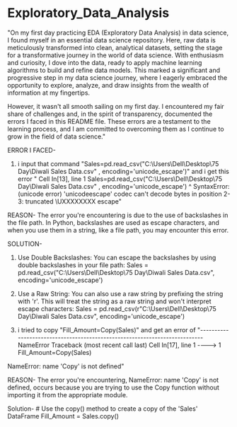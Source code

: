 # Exploratory_Data_Analysis
"On my first day practicing EDA (Exploratory Data Analysis) in data science, I found myself in an essential data science repository. Here, raw data is meticulously transformed into clean, analytical datasets, setting the stage for a transformative journey in the world of data science. With enthusiasm and curiosity, I dove into the data, ready to apply machine learning algorithms to build and refine data models. This marked a significant and progressive step in my data science journey, where I eagerly embraced the opportunity to explore, analyze, and draw insights from the wealth of information at my fingertips.

However, it wasn't all smooth sailing on my first day. I encountered my fair share of challenges and, in the spirit of transparency, documented the errors I faced in this README file. These errors are a testament to the learning process, and I am committed to overcoming them as I continue to grow in the field of data science."

ERROR I FACED-

1. i input that command "Sales=pd.read_csv("C:\Users\Dell\Desktop\75 Day\Diwali Sales Data.csv" , encoding='unicode_escape')" and i get this error " Cell In[13], line 1
    Sales=pd.read_csv("C:\Users\Dell\Desktop\75 Day\Diwali Sales Data.csv" , encoding='unicode_escape')
                                                                           ^
SyntaxError: (unicode error) 'unicodeescape' codec can't decode bytes in position 2-3: truncated \UXXXXXXXX escape"

REASON- The error you're encountering is due to the use of backslashes in the file path. In Python, backslashes are used as escape characters, and when you use them in a string, like a file path, you may encounter this error.

SOLUTION- 
1. Use Double Backslashes: You can escape the backslashes by using double backslashes in your file path:
Sales = pd.read_csv("C:\\Users\\Dell\\Desktop\\75 Day\\Diwali Sales Data.csv", encoding='unicode_escape')

2. Use a Raw String:
You can also use a raw string by prefixing the string with 'r'. This will treat the string as a raw string and won't interpret escape characters:
Sales = pd.read_csv(r"C:\Users\Dell\Desktop\75 Day\Diwali Sales Data.csv", encoding='unicode_escape')


2. i tried to copy "Fill_Amount=Copy(Sales)" and get an error of "---------------------------------------------------------------------------
NameError                                 Traceback (most recent call last)
Cell In[17], line 1
----> 1 Fill_Amount=Copy(Sales)

NameError: name 'Copy' is not defined"

REASON- The error you're encountering, NameError: name 'Copy' is not defined, occurs because you are trying to use the Copy function without importing it from the appropriate module. 

Solution- # Use the copy() method to create a copy of the 'Sales' DataFrame
Fill_Amount = Sales.copy()
